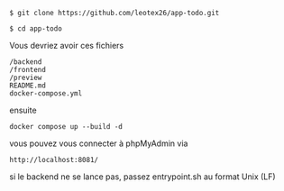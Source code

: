 

```shell
$ git clone https://github.com/leotex26/app-todo.git

$ cd app-todo
```

Vous devriez avoir ces fichiers 

```shell
/backend
/frontend
/preview
README.md
docker-compose.yml
```

ensuite

```shell
docker compose up --build -d
```

vous pouvez vous connecter à phpMyAdmin via

```shell
http://localhost:8081/
```

si le backend ne se lance pas, passez entrypoint.sh au format Unix (LF)

